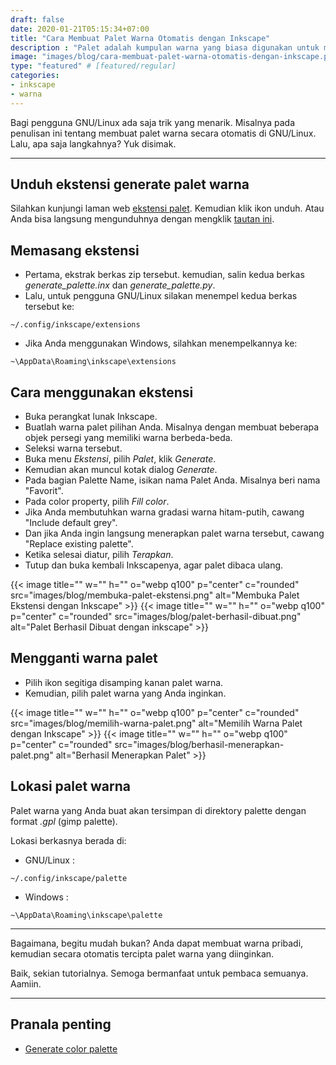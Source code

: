 ```yaml
---
draft: false
date: 2020-01-21T05:15:34+07:00
title: "Cara Membuat Palet Warna Otomatis dengan Inkscape"
description : "Palet adalah kumpulan warna yang biasa digunakan untuk mewarnai objek agar lebih cepat dan mudah. Tahukah anda membuat palet warna sendiri dengan inkscape? Ternyata caranya seperti ini."
image: "images/blog/cara-membuat-palet-warna-otomatis-dengan-inkscape.png"
type: "featured" # [featured/regular]
categories:
- inkscape
- warna
---
```


Bagi pengguna GNU/Linux ada saja trik yang menarik. Misalnya pada penulisan ini tentang membuat palet warna secara otomatis di GNU/Linux. Lalu, apa saja langkahnya? Yuk disimak.

***

## Unduh ekstensi generate palet warna

Silahkan kunjungi laman web [ekstensi palet](https://inkscape.org/~olibia/%E2%98%85generate-palette-extension). Kemudian klik ikon unduh. Atau Anda bisa langsung mengunduhnya dengan mengklik [tautan ini](https://inkscape.org/gallery/item/11353/inkscape-generate-palette_RZJsY7R.zip).

## Memasang ekstensi

* Pertama, ekstrak berkas zip tersebut. kemudian, salin kedua berkas *generate_palette.inx* dan *generate_palette.py*.
* Lalu, untuk pengguna GNU/Linux silakan menempel kedua berkas tersebut ke:
```
~/.config/inkscape/extensions
```
* Jika Anda menggunakan Windows, silahkan menempelkannya ke:
```
~\AppData\Roaming\inkscape\extensions
```

## Cara menggunakan ekstensi

* Buka perangkat lunak Inkscape.
* Buatlah warna palet pilihan Anda. Misalnya dengan membuat beberapa objek persegi yang memiliki warna berbeda-beda.
* Seleksi warna tersebut.
* Buka menu *Ekstensi*, pilih *Palet*, klik *Generate*.
* Kemudian akan muncul kotak dialog *Generate*.
* Pada bagian Palette Name, isikan nama Palet Anda. Misalnya beri nama "Favorit".
* Pada color property, pilih *Fill color*.
* Jika Anda membutuhkan warna gradasi warna hitam-putih, cawang "Include default grey".
* Dan jika Anda ingin langsung menerapkan palet warna tersebut, cawang "Replace existing palette".
* Ketika selesai diatur, pilih *Terapkan*.
* Tutup dan buka kembali Inkscapenya, agar palet dibaca ulang.

{{< image title="" w="" h="" o="webp q100" p="center" c="rounded" src="images/blog/membuka-palet-ekstensi.png" alt="Membuka Palet Ekstensi dengan Inkscape" >}}
{{< image title="" w="" h="" o="webp q100" p="center" c="rounded" src="images/blog/palet-berhasil-dibuat.png" alt="Palet Berhasil Dibuat dengan inkscape" >}}

## Mengganti warna palet

* Pilih ikon segitiga disamping kanan palet warna.
* Kemudian, pilih palet warna yang Anda inginkan.

{{< image title="" w="" h="" o="webp q100" p="center" c="rounded" src="images/blog/memilih-warna-palet.png" alt="Memilih Warna Palet dengan Inkscape" >}}
{{< image title="" w="" h="" o="webp q100" p="center" c="rounded" src="images/blog/berhasil-menerapkan-palet.png" alt="Berhasil Menerapkan Palet" >}}

## Lokasi palet warna

Palet warna yang Anda buat akan tersimpan di direktory palette dengan format *.gpl* (gimp palette).

Lokasi berkasnya berada di:

* GNU/Linux :
```
~/.config/inkscape/palette
```
* Windows :
```
~\AppData\Roaming\inkscape\palette
```

***

Bagaimana, begitu mudah bukan? Anda dapat membuat warna pribadi, kemudian secara otomatis tercipta palet warna yang diinginkan.

Baik, sekian tutorialnya. Semoga bermanfaat untuk pembaca semuanya. Aamiin.

***

## Pranala penting

* [Generate color palette](https://github.com/olibia/inkscape-generate-palette)

